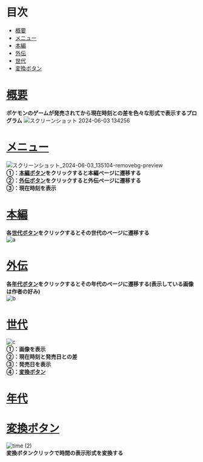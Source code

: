 # 目次
- [概要](#概要)
- [メニュー](#メニュー)
- [本編](#本編)
- [外伝](#外伝)
- [世代](#世代)
- [変換ボタン](#変換ボタン)
# [概要](#概要)
**ポケモンのゲームが発売されてから現在時刻との差を色々な形式で表示するプログラム**
![スクリーンショット 2024-06-03 134256](https://github.com/yoichi-project01/poke-generation/assets/98115836/9dc6591a-e024-489d-9519-e6bf6f3854ed)
# [メニュー](#メニュー)
![スクリーンショット_2024-06-03_135104-removebg-preview](https://github.com/yoichi-project01/poke-generation/assets/98115836/41111adf-6018-4b3b-bd59-47560d92ad6a)  
**①：[本編ボタン](#本編)をクリックすると本編ページに遷移する  
②：[外伝ボタン](#外伝)をクリックすると外伝ページに遷移する  
③：現在時刻を表示**
# [本編](#本編)
**各[世代ボタン](#世代)をクリックするとその世代のページに遷移する**  
![a](https://github.com/yoichi-project01/poke-generation/assets/98115836/61ae0f12-6b02-42be-bae2-745a4c0a13e2)  
# [外伝](#外伝) 
**各[年代ボタン](#年代)をクリックするとその年代のページに遷移する(表示している画像は作者の好み)**  
![b](https://github.com/yoichi-project01/poke-generation/assets/98115836/a1135030-29b0-4969-a9df-a7816bedd0d1) 
# [世代](#世代)
![c](https://github.com/yoichi-project01/poke-generation/assets/98115836/cec17299-753a-485d-80cb-eb52d45b3714)  
**①：画像を表示  
②：現在時刻と発売日との差  
③：発売日を表示  
④：[変換ボタン](#変換ボタン)**
# [年代](#年代)

# [変換ボタン](#変換ボタン)
![time (2)](https://github.com/yoichi-project01/poke-generation/assets/98115836/8ebd3b3e-00e7-41d7-b55b-4c4712647357)  
**変換ボタンクリックで時間の表示形式を変換する**
